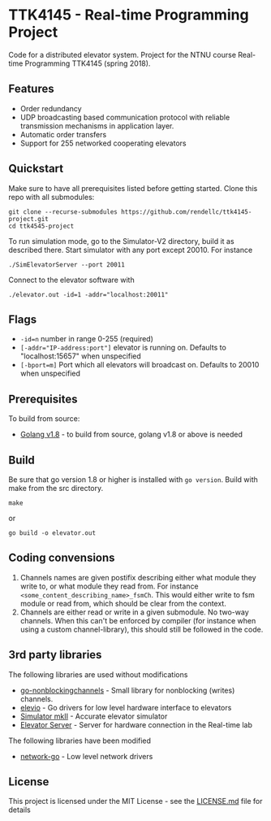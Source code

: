 # TTK4145 - Real-time Programming Project

Code for a distributed elevator system. 
Project for the NTNU course Real-time Programming TTK4145 (spring 2018).

## Features
* Order redundancy
* UDP broadcasting based communication protocol with reliable transmission mechanisms in application layer.
* Automatic order transfers
* Support for 255 networked cooperating elevators

## Quickstart
Make sure to have all prerequisites listed before getting started. 
Clone this repo with all submodules:
```
git clone --recurse-submodules https://github.com/rendellc/ttk4145-project.git 
cd ttk4545-project
```
To run simulation mode, go to the Simulator-V2 directory, build it as described there. Start simulator with any port except 20010. For instance
```
./SimElevatorServer --port 20011
```
Connect to the elevator software with
```
./elevator.out -id=1 -addr="localhost:20011"
```
## Flags
* `-id=n` number in range 0-255 (required)
* `[-addr="IP-address:port"]` elevator is running on. Defaults to "localhost:15657" when unspecified
* `[-bport=m]` Port which all elevators will broadcast on. Defaults to 20010 when unspecified

## Prerequisites
To build from source:
* [Golang v1.8](https://golang.org/) - to build from source, golang v1.8 or above is needed

## Build
Be sure that go version 1.8 or higher is installed with ``go version``. Build with make from the src directory.
```
make
```
or
```
go build -o elevator.out
```

## Coding convensions
1. Channels names are given postifix describing either what module they write to, or what module they read from. For instance ``<some_content_describing_name>_fsmCh``. This would either write to fsm module or read from, which should be clear from the context. 
2. Channels are either read or write in a given submodule. No two-way channels. When this can't be enforced by compiler (for instance when using a custom channel-library), this should still be followed in the code. 

## 3rd party libraries
The following libraries are used without modifications
* [go-nonblockingchannels](https://github.com/hectane/go-nonblockingchan) - Small library for nonblocking (writes) channels. 
* [elevio](https://github.com/TTK4145/driver-go) - Go drivers for low level hardware interface to elevators
* [Simulator mkII](https://github.com/TTK4145/Simulator-v2/) - Accurate elevator simulator 
* [Elevator Server](https://github.com/TTK4145/elevator-server) - Server for hardware connection in the Real-time lab

The following libraries have been modified
* [network-go](https://github.com/TTK4145/Network-go) - Low level network drivers 

## License
This project is licensed under the MIT License - see the [LICENSE.md](LICENSE.md) file for details

